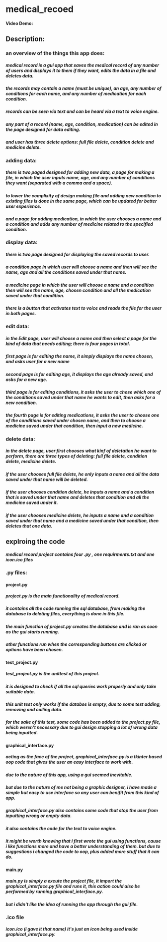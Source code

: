 # medical_recoed
#### Video Demo:
## Description:

### an overview of the things this app does:
##### medical record is a gui app that saves the medical record of any number of users and displays it to them if they want, edits the data in a file and deletes data.
##### the records may contain a name (must be unique), an age, any number of conditions for each name, and any number of medication for each condition.
##### records can be seen via text and can be heard via a text to voice engine.
##### any part of a record (name, age, condition, medication) can be edited in the page designed for data editing.
##### and user has three delete options: full file delete, condition delete and medicine delete.


### adding data:
##### there is two paged designed for adding new data, a page for making a file, in which the user inputs name, age, and any number of conditions they want (separated with a comma and a space).
##### to lower the complixity of design making file and adding new condition to existing files is done in the same page, which can be updated for better user experience.
##### and a page for adding medication, in which the user chooses a name and a condition and adds any number of medicine related to the specified condition.


### display data:
##### there is two page designed for displaying the saved records to user.
##### a condition page in which user will choose a name and then will see the name, age and all the conditions saved under that name.
##### a medicine page in which the user will choose a name and a condition then will see the name, age, chosen condition and all the medication saved under that condition.
##### there is a button that activates text to voice and reads the file for the user in both pages.


### edit data:
##### in the Edit page, user will choose a name and then select a page for the kind of data that needs editing; there is four pages in total.
##### first page is for editing the name, it simply displays the name chosen, and asks user for a new name
##### second page is for editing age, it displays the age already saved, and asks for a new age.
##### third page is for editing conditions, it asks the user to chose which one of the conditions saved under that name he wants to edit, then asks for a new condition.
##### the fourth page is for editing medications, it asks the user to choose one of the conditions saved under chosen name, and then to choose a medicine saved under that condition, then input a new medicine.


### delete data:
##### in the delete page, user first chooses what kinf of deletation he want to perform, there are three types of deleting: full file delete, condition delete, medicine delete.
##### if the user chooses full file delete, he only inputs a name and all the data saved under that name will be deleted.
##### if the user chooses condition delete, he inputs a name and a condition that is saved under that name and deletes that condition and all the medicine saved under it.
##### if the user chooses medicine delete, he inputs a name and a condition saved under that name and a medicine saved under that condition, then deletes that one data.


## explroing the code
##### medical record project contains four .py , one requirments.txt and one icon.ico files

### .py files:

#### project.py
##### project.py is the main functionality of medical record.
##### it contains all the code running the sql database, from making the database to deleting files, everything is done in this file.
##### the main function of project.py creates the database and is ran as soon as the gui starts running.
##### other functions run when the corresponding buttons are clicked or options have been chosen.


#### test_project.py
##### test_project.py is the unittest of this project.
##### it is designed to check if all the sql queries work properly and only take suitable data.
##### this unit test only works if the databse is empty, due to some test adding, removing and calling data.
##### for the sake of this test, some code has been added to the project.py file, which weren't necessary due to gui design stopping a lot of wrong data being inputted.


#### graphical_interface.py
##### acting as the face of the project, graphical_interface.py is a tkinter based oop code that gives the user an easy interface to work with.
##### due to the nature of this app, using a gui seemed inevitable.
##### but due to the nature of me not being a graphic designer, i have made a simple but easy to use interface so any user can benifit from this kind of app.
##### graphical_interface.py also contains some code that stop the user from inputting wrong or empty data.
##### it also contains the code for the text to voice engine.
##### it might be worth knowing that i first wrote the gui using functions, cause i like functions more and have a better understanding of them. but due to suggestions i changed the code to oop, plus added more stuff that it can do.


#### main.py
##### main.py is simply a excute the project file, it import the graphical_interface.py file and runs it, this action could also be performed by running graphical_interface.py.
##### but i didn't like the idea of running the app through the gui file.


### .ico file
##### icon.ico (i gave it that name) it's just an icon being used inside graphical_interface.py.









